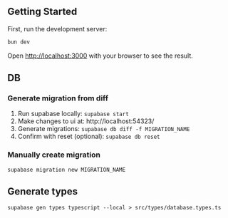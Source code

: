 ## Getting Started

First, run the development server:

```bash
bun dev
```

Open [http://localhost:3000](http://localhost:3000) with your browser to see the result.

## DB

### Generate migration from diff
1. Run supabase locally: `supabase start`
2. Make changes to ui at: http://localhost:54323/
3. Generate migrations: `supabase db diff -f MIGRATION_NAME`
4. Confirm with reset (optional): `supabase db reset`

### Manually create migration
`supabase migration new MIGRATION_NAME`

## Generate types
`supabase gen types typescript --local > src/types/database.types.ts`